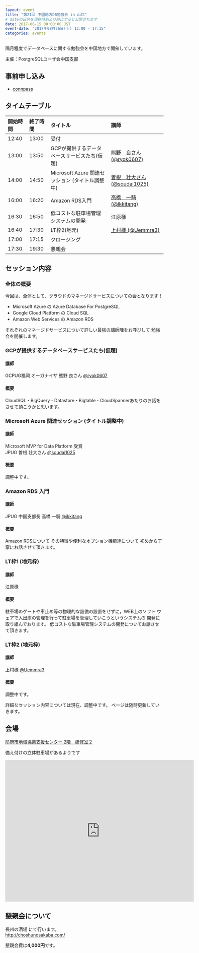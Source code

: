 ```yaml
---
layout: event
title: "第21回 中国地方DB勉強会 in 山口"
# dateの日付を現在時刻より前にすると公開されます
date: 2017-06-15 00:00:00 JST
event-date: "2017年08月26日(土) 13:00 - 17:15"
categories: events
---
```


隔月程度でデータベースに関する勉強会を中国地方で開催しています。

主催：PostgreSQLユーザ会中国支部

## 事前申し込み

* [connpass](https://dbstudychugoku.connpass.com/event/57845/)

## タイムテーブル

| 開始時間 | 終了時間 | タイトル | 講師 |
|:------------ |:--------------|:--------------|:-------------
| 12:40 | 13:00 | 受付 |  |
| 13:00 | 13:50 | GCPが提供するデータベースサービスたち(仮題) | [熊野　良さん(@ryok0607)](https://twitter.com/ryok0607) |
| 14:00 | 14:50 | Microsoft Azure 関連セッション (タイトル調整中) | [曽根　壮大さん(@soudai1025)](https://twitter.com/soudai1025) |
| 16:00 | 16:20 | Amazon RDS入門 | [高橋　一騎(@ikkitang)](https://twitter.com/ikkitang) |
| 16:30 | 16:50 | 低コストな駐車場管理システムの開発 | 江原様 |
| 16:40 | 17:30 | LT枠2(地元) | [上村様 (@Uemmra3)](https://twitter.com/Uemmra3) |
| 17:00 | 17:15 | クロージング |  |
| 17:30 | 19:30 | 懇親会 |  |

## セッション内容
### 全体の概要
今回は、全体として、クラウドのマネージドサービスについての会となります！ 

* Microsoft Azure の Azure Database For PostgreSQL
* Google Cloud Platform の Cloud SQL
* Amazon Web Services の Amazon RDS

それぞれのマネージドサービスについて詳しい最強の講師陣をお呼びして
勉強会を開催します。

### GCPが提供するデータベースサービスたち(仮題)
#### 講師
GCPUG福岡 オーガナイザ 熊野 良さん [@ryok0607](https://twitter.com/ryok0607)
#### 概要
CloudSQL・BigQuery・Datastore・Bigtable・CloudSpannerあたりのお話をさせて頂こうかと思います。

### Microsoft Azure 関連セッション (タイトル調整中)
#### 講師
Microsoft MVP for Data Platform 受賞    
JPUG  曽根 壮大さん [@soudai1025](https://twitter.com/soudai1025)
#### 概要 
調整中です。

### Amazon RDS 入門 
#### 講師
JPUG 中国支部長 高橋 一騎 [@ikkitang](https://twitter.com/ikkitang)
#### 概要
Amazon RDSについて その特徴や便利なオプション機能達について
初めから丁寧にお話させて頂きます。

### LT枠1 (地元枠)
#### 講師
江原様
#### 概要
駐車場のゲートや車止め等の物理的な設備の設置をせずに，WEB上のソフト
ウェアで入出庫の管理を行って駐車場を管理していこうというシステムの
開発に取り組んでおります。
低コストな駐車場管理システムの開発についてお話させて頂きます。

### LT枠2 (地元枠)
#### 講師
上村様 [@Uemmra3](https://twitter.com/Uemmra3)
#### 概要
調整中です。

詳細なセッション内容については現在、調整中です。
ページは随時更新していきます。

## 会場

[防府市地域協業支援センター 2階　研修室２](http://genki-hofu.jp/index.html) 

備え付けの立体駐車場があるようです

<iframe src="https://www.google.com/maps/embed?pb=!1m18!1m12!1m3!1d3305.623056197789!2d131.5692591496614!3d34.05353912501634!2m3!1f0!2f0!3f0!3m2!1i1024!2i768!4f13.1!3m3!1m2!1s0x35449292790c63a1%3A0x12012265444e4f10!2z44Or44Or44K144K56Ziy5bqcIOmYsuW6nOW4guWcsOWfn-WNlOWDjeaUr-aPtOOCu-ODs-OCv-ODvA!5e0!3m2!1sja!2sjp!4v1495544769061" width="600" height="450" frameborder="0" style="border:0" allowfullscreen></iframe>

## 懇親会について

長州の酒場 にて行います。  
http://choshunosakaba.com/

懇親会費は**4,000円**です。
